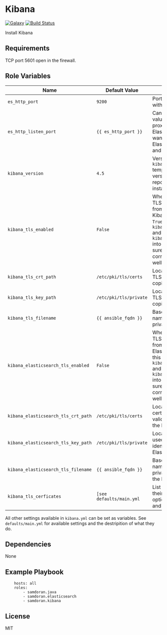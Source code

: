 Kibana
========
[![Galaxy](https://img.shields.io/badge/galaxy-samdoran.kibana-blue.svg?style=flat)](https://galaxy.ansible.com/samdoran/kibana)
[![Build Status](https://travis-ci.org/samdoran/ansible-role-kibana.svg?branch=master)](https://travis-ci.org/samdoran/ansible-role-kibana)

Install Kibana

Requirements
------------

TCP port 5601 open in the firewall.


Role Variables
--------------

| Name              | Default Value       | Description          |
|-------------------|---------------------|----------------------|
| `es_http_port` | `9200` | Port to communicate with Elasticsearch. |
| `es_http_listen_port` | `{{ es_http_port }}` | Can be set to a different value when using a TLS proxy in front of Elasticsearch and you want to talk directly to Elasticsearch service and bypass the proxy. |
| `kibana_version` | `4.5` | Version number used in `kibana.repo.j2` template. The latest version from that repository will be installed. |
| `kibana_tls_enabled` | `False` | Whether or not to use TLS for connections from the browser to Kibana. Setting this to `True` also inserts `kibana_service_ssl_cert` and `kibana_service_ssl_key` into `kibana.yml`, so make sure those values are correctly defined as well. |
| `kibana_tls_crt_path` | `/etc/pki/tls/certs` | Location of the Kibana TLS certificate will be copied to. |
| `kibana_tls_key_path` | `/etc/pki/tls/private` | Locate of the Kibana TLS private key will be copied to. |
| `kibana_tls_filename` | `{{ ansible_fqdn }}` | Basename used for naming certificate and private key files. |
| `kibana_elasticsearch_tls_enabled` | `False` | Whether or not to use TLS for connections from the Kibana to Elasticsearch. Setting this to `True` also inserts `kibana_service_ssl_cert` and `kibana_service_ssl_key` into `kibana.yml`, so make sure those values are correctly defined as well. |
| `kibana_elasticsearch_tls_crt_path` | `/etc/pki/tls/certs` | Location of the TLS certificate used to validate the identity of the Elasticsearch node. |
| `kibana_elasticsearch_tls_key_path` | `/etc/pki/tls/private` | Locate of the TLS key used to validate the identity of the Elasticsearch node. |
| `kibana_elasticsearch_tls_filename` | `{{ ansible_fqdn }}` | Basename used for naming certificate and private key files used by the Elasticsearch node. |
| `kibana_tls_cerficates` | `[see defaults/main.yml` | List of TLS files to copy, their destinations, and optionally ower, group, and mode. |

All other settings available in `kibana.yml` can be set as variables. See `defaults/main.yml` for available settings and the destripition of what they do.

Dependencies
------------

None

Example Playbook
----------------

        hosts: all
        roles:
            - samdoran.java
            - samdoran.elasticsearch
            - samdoran.kibana

License
-------

MIT
